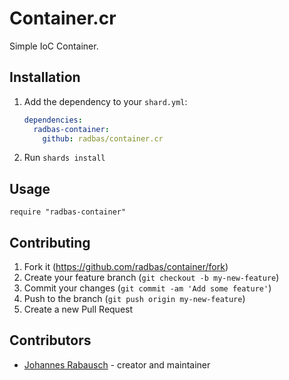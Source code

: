# Container.cr
Simple IoC Container.

## Installation

1. Add the dependency to your `shard.yml`:

   ```yaml
   dependencies:
     radbas-container:
       github: radbas/container.cr
   ```

2. Run `shards install`

## Usage

```crystal
require "radbas-container"
```

## Contributing

1. Fork it (<https://github.com/radbas/container/fork>)
2. Create your feature branch (`git checkout -b my-new-feature`)
3. Commit your changes (`git commit -am 'Add some feature'`)
4. Push to the branch (`git push origin my-new-feature`)
5. Create a new Pull Request

## Contributors

- [Johannes Rabausch](https://github.com/jrabausch) - creator and maintainer
